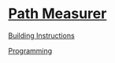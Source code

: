 # [Path Measurer](http://nxtprograms.com/NXT2/path_measurer)

[Building Instructions](http://nxtprograms.com/NXT2/path_measurer/steps.html)

[Programming](http://nxtprograms.com/NXT2/path_measurer/steps.html#Program)


